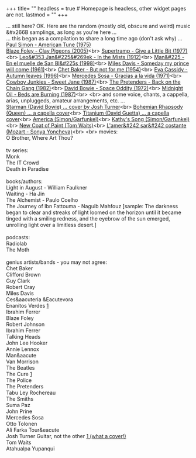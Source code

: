 +++
title= ""
headless = true  # Homepage is headless, other widget pages are not.
lastmod = ""
+++

... still here?  OK. Here are the random (mostly old, obscure and weird) music &#x266B samplings, as long as you're here ...<br>
... this began as a compilation to share a long time ago (don't ask why) ...<br>
[Paul Simon - American Tune (1975)](https://www.youtube.com/watch?v=AE3kKUEY5WU)<br>
[Blaze Foley - Clay Pigeons (2005)](https://www.youtube.com/watch?v=KB_2CUj3y6Y")<br>
[Supertramp - Give a Little Bit (1977)](https://www.youtube.com/watch?v=wptWEHGPhOk")<br>
[Leo&#353 Jan&#225&#269ek - In the Mists (1912)](https://www.youtube.com/watch?v=_lFekGwREs4")<br>
[Man&#225 - En el muelle de San Bl&#225s (1998)](https://www.youtube.com/watch?v=teprNzF6J1I")<br>
[Miles Davis - Someday my prince will come (1961)](https://www.youtube.com/watch?v=Lo18F5ObPng")<br>
[Chet Baker - But not for me (1954)](https://www.youtube.com/watch?v=R_f_mMJAezM")<br>
[Eva Cassidy - Autumn leaves (1996)](https://www.youtube.com/watch?v=xXBNlApwh0c")<br>
[Mercedes Sosa - Gracias a la vida (1971)](https://www.youtube.com/watch?v=cIrGQD84F1g")<br>
[Cowboy Junkies - Sweet Jane (1987)](https://www.youtube.com/watch?v=BHRFZFmEq9o")<br>
[The Pretenders - Back on the Chain Gang (1982)](https://www.youtube.com/watch?v=CK3uf5V0pDA&")<br>
[David Bowie - Space Oddity (1972)](https://www.youtube.com/watch?v=iYYRH4apXDo")<br>
[Midnight Oil - Beds are Burning (1987)](https://www.youtube.com/watch?v=ejorQVy3m8E")<br>
<br>
and some voice, chants, a cappella, arias, unpluggeds, amateur arrangements, etc. ...<br>
[Starman (David Bowie) ... cover by Josh Turner](https://www.youtube.com/watch?v=dxI7QfoCO3s")<br>
[Bohemian Rhapsody (Queen) ... a capella cover](https://www.youtube.com/watch?v=I7v5gpWe8ds")<br>
[Titanium (David Guetta) ... a capella cover](https://www.youtube.com/watch?v=11Y6Tqw17BM")<br>
[America (Simon/Garfunkel)](https://www.youtube.com/watch?v=sFAoWwUwknc")<br>
[Kathy's Song (Simon/Garfunkel)](https://www.youtube.com/watch?v=fXZyDtzDJMY")<br>
[New Coat of Paint (Tom Waits)](https://www.youtube.com/watch?v=mpUa2a5Kg3A")<br>
[L'amer&#242 sar&#242 costante (Mozart - Sonya Yoncheva)](https://www.youtube.com/watch?v=KvMfBcai6DA")<br>
<br>
movies:<br>
O Brother, Where Art Thou?<br>
<br>
tv series:<br>
Monk<br>
The IT Crowd<br>
Death in Paradise<br>
<br>
books/authors:<br>
Light in August - William Faulkner<br>
Waiting - Ha Jin<br>
The Alchemist - Paulo Coelho<br>
The Journey of Ibn Fattouma - Naguib Mahfouz [sample: The darkness began to clear and streaks of light loomed on the horizon until it became tinged with a smiling redness, and the eyebrow of the sun emerged, unrolling light over a limitless desert.]<br>
<br>
podcasts:<br>
Radiolab<br>
The Moth<br>
<br>
genius artists/bands - you may not agree:<br>
Chet Baker<br>
Clifford Brown<br>
Guy Clark<br>
Robert Cray<br>
Miles Davis<br>
Ces&aacuteria &Eacutevora<br>
Enanitos Verdes <a class="1" href="https://www.youtube.com/watch?v=mSBo57dQwSY&list=RDEMWzsBFrM1G6O0x93sFkgUtg&index=2" target="_blank">1</a><br>
Ibrahim Ferrer<br>
Blaze Foley<br>
Robert Johnson<br>
Ibrahim Ferrer<br>
Talking Heads<br>
John Lee Hooker<br>
Annie Lennox<br>
Man&aacute<br>
Van Morrison<br>
The Beatles<br>
The Cure <a class="1" href="https://www.youtube.com/watch?v=Dt7oMSOB7nw&list=RDEMLUGe1lzhB7MnQLLEheFTww&index=11" target="_blank">1</a><br>
The Police<br>
The Pretenders<br>
Tabu Ley Rochereau<br>
The Smiths<br>
Suma Paz<br>
John Prine<br>
Mercedes Sosa<br>
Otto Tolonen<br>
Ali Farka Tour&eacute<br>
Josh Turner Guitar, not the other <a class="1" href="https://www.youtube.com/watch?v=NtYKjQLgnOs" target="_blank">1 (what a cover!)</a>
<br>
Tom Waits<br>
Atahualpa Yupanqui<br>

